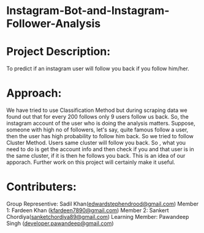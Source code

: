 # Instagram-Bot-and-Instagram-Follower-Analysis

# Project Description: 
  To predict if an instagram user will follow you back if you follow him/her.

# Approach:
We have tried to use Classification Method but during scraping data we found out that for every 200 follows only 9 users follow us back. So, the instagram account of the user who is doing the analysis matters. Suppose, someone with high no of followers, let's say, quite famous follow a user, then the user has high probability to follow him back. So we tried to follow Cluster Method. Users same cluster will follow you back. So , what you need to do is get the account info and then check if you and that user is in the same cluster, if it is then he follows you back. This is an idea of our apporach. Further work on this project will certainly make it useful.

# Contributers:
Group Representive: Sadil Khan(edwardstephendrood@gmail.com)
Member 1: Fardeen Khan (kfardeen7890@gmail.com)
Member 2: Sankert Chordiya(sanketchordiya89@gmail.com)
Learning Member: Pawandeep Singh (developer.pawandeep@gmail.com)
